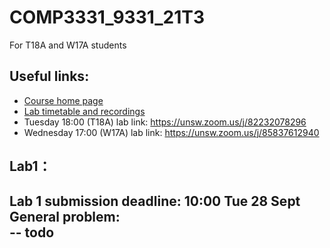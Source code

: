 # COMP3331_9331_21T3
For T18A and W17A students

## Useful links:
 - [Course home page](https://webcms3.cse.unsw.edu.au/COMP3331/21T3/)
 - [Lab timetable and recordings](https://webcms3.cse.unsw.edu.au/COMP3331/21T3/resources/65958)
 - Tuesday 18:00 (T18A) lab link: https://unsw.zoom.us/j/82232078296 
 - Wednesday 17:00 (W17A) lab link: https://unsw.zoom.us/j/85837612940

## Lab1：  
 Lab 1 submission deadline: 10:00 Tue 28 Sept  
 General problem:  
   -- todo
-----------------------------
